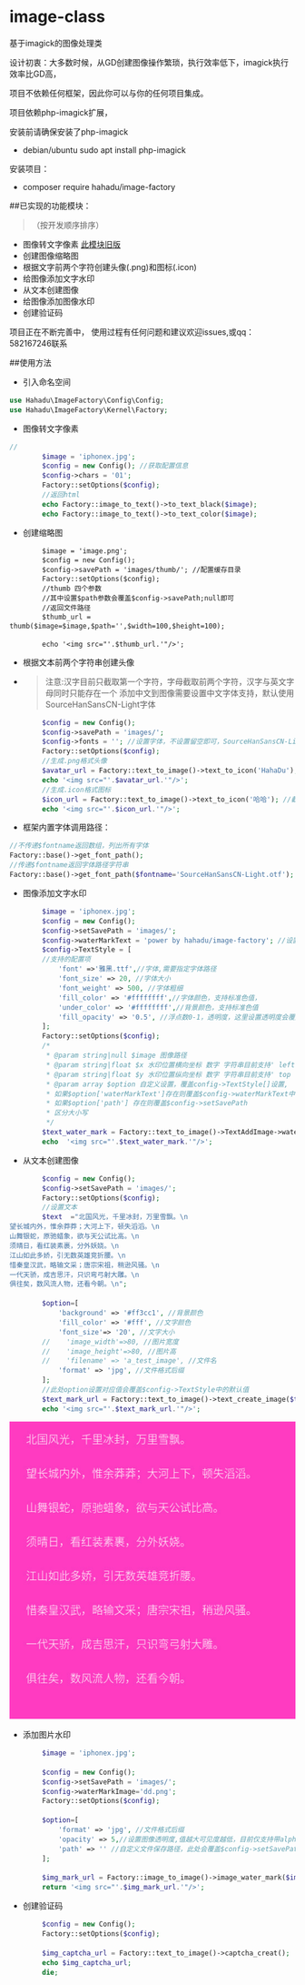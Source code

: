 # image-class
基于imagick的图像处理类

设计初衷：大多数时候，从GD创建图像操作繁琐，执行效率低下，imagick执行效率比GD高，

项目不依赖任何框架，因此你可以与你的任何项目集成。

项目依赖php-imagick扩展，

安装前请确保安装了php-imagick
- debian/ubuntu sudo apt install php-imagick

安装项目：
- composer require hahadu/image-factory

##已实现的功能模块：
>（按开发顺序排序）
* 图像转文字像素 [此模块旧版](https://github.com/hahadu/image-to-text)
* 创建图像缩略图
* 根据文字前两个字符创建头像(.png)和图标(.icon)
* 给图像添加文字水印
* 从文本创建图像
* 给图像添加图像水印
* 创建验证码

项目正在不断完善中，
使用过程有任何问题和建议欢迎issues,或qq：582167246联系



##使用方法
* 引入命名空间
```php
use Hahadu\ImageFactory\Config\Config;
use Hahadu\ImageFactory\Kernel\Factory;

```
* 图像转文字像素

```php
//
        $image = 'iphonex.jpg';
        $config = new Config(); //获取配置信息
        $config->chars = '01';
        Factory::setOptions($config);
        //返回html
        echo Factory::image_to_text()->to_text_black($image);
        echo Factory::image_to_text()->to_text_color($image);

```
* 创建缩略图
```
        $image = 'image.png';
        $config = new Config();
        $config->savePath = 'images/thumb/'; //配置缓存目录
        Factory::setOptions($config);
        //thumb 四个参数 
        //其中设置$path参数会覆盖$config->savePath;null即可
        //返回文件路径
        $thumb_url = thumb($image=$image,$path='',$width=100,$height=100);

        echo '<img src="'.$thumb_url.'"/>';

```
* 根据文本前两个字符串创建头像
- > 注意:汉字目前只截取第一个字符，字母截取前两个字符，汉字与英文字母同时只能存在一个
  > 添加中文到图像需要设置中文字体支持，默认使用SourceHanSansCN-Light字体
```php
        $config = new Config();
        $config->savePath = 'images/';
        $config->fonts = ''; //设置字体，不设置留空即可，SourceHanSansCN-Light
        Factory::setOptions($config);
        //生成.png格式头像
        $avatar_url = Factory::text_to_image()->text_to_icon('HahaDu'); //截取：Ha
        echo '<img src="'.$avatar_url.'"/>';
        //生成.icon格式图标
        $icon_url = Factory::text_to_image()->text_to_icon('哈哈'); //截取：哈
        echo '<img src="'.$icon_url.'"/>';
```
* 框架内置字体调用路径：
```php
//不传递$fontname返回数组，列出所有字体
Factory::base()->get_font_path();
//传递$fontname返回字体路径字符串
Factory::base()->get_font_path($fontname='SourceHanSansCN-Light.otf');
```
* 图像添加文字水印
```php
        $image = 'iphonex.jpg';
        $config = new Config();
        $config->setSavePath = 'images/';
        $config->waterMarkText = 'power by hahadu/image-factory'; //设置水印文字，支持\n换行符
        $config->TextStyle = [
        //支持的配置项
            'font' =>'雅黑.ttf',//字体,需要指定字体路径
            'font_size' => 20, //字体大小
            'font_weight' => 500, //字体粗细
            'fill_color' => '#ffffffff',//字体颜色，支持标准色值，
            'under_color' => '#ffffffff',//背景颜色，支持标准色值
            'fill_opacity' => '0.5', //浮点数0-1，透明度，这里设置透明度会覆盖fill_color中的透明度
        ];
        Factory::setOptions($config);
        /*
         * @param string|null $image 图像路径
         * @param string|float $x 水印位置横向坐标 数字 字符串目前支持' left '、' right '、' center '
         * @param string|float $y 水印位置纵向坐标 数字 字符串目前支持' top '、' down '、' center '
         * @param array $option 自定义设置，覆盖config->TextStyle[]设置,
         * 如果$option['waterMarkText']存在则覆盖$config->waterMarkText中设置的默认值
         * 如果$option['path'] 存在则覆盖$config->setSavePath
         * 区分大小写
         */
        $text_water_mark = Factory::text_to_image()->TextAddImage->water_mark($image,$x='right',$y='down',$option=[]);
        echo  '<img src="'.$text_water_mark.'"/>';

```
* 从文本创建图像
```php
        $config = new Config();
        $config->setSavePath = 'images/';
        Factory::setOptions($config);
        //设置文本
        $text  ="北国风光，千里冰封，万里雪飘。\n
望长城内外，惟余莽莽；大河上下，顿失滔滔。\n
山舞银蛇，原驰蜡象，欲与天公试比高。\n
须晴日，看红装素裹，分外妖娆。\n
江山如此多娇，引无数英雄竞折腰。\n
惜秦皇汉武，略输文采；唐宗宋祖，稍逊风骚。\n
一代天骄，成吉思汗，只识弯弓射大雕。\n
俱往矣，数风流人物，还看今朝。\n";

        $option=[
            'background' => '#ff3cc1', //背景颜色
            'fill_color' => '#fff', //文字颜色
            'font_size'=> '20', //文字大小
        //    'image_width'=>80, //图片宽度
        //    'image_height'=>80, //图片高
        //    'filename' => 'a_test_image', //文件名
            'format' => 'jpg', //文件格式后缀
        ];
        //此处option设置对应值会覆盖$config->TextStyle中的默认值
        $text_mark_url = Factory::text_to_image()->text_create_image($text,$option);
        echo '<img src="'.$text_mark_url.'"/>';

```
![demo](./demo/text_create_image.jpg)

* 添加图片水印
```php
        $image = 'iphonex.jpg';

        $config = new Config();
        $config->setSavePath = 'images/';
        $config->waterMarkImage='dd.png';
        Factory::setOptions($config);

        $option=[
            'format' => 'jpg', //文件格式后缀
            'opacity' => 5,//设置图像透明度,值越大可见度越低，目前仅支持带alpha通道的图片
            'path' => '' //自定义文件保存路径，此处会覆盖$config->setSavePath
        ];

        $img_mark_url = Factory::image_to_image()->image_water_mark($image,$x='right',$y='down',$path=null,$option);
        return '<img src="'.$img_mark_url.'"/>';

```

* 创建验证码
```php
        $config = new Config();
        Factory::setOptions($config);

        $img_captcha_url = Factory::text_to_image()->captcha_creat();
        echo $img_captcha_url;
        die;
```